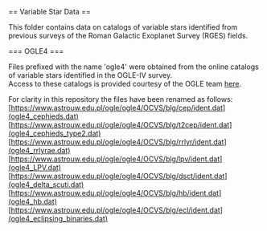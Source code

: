 == Variable Star Data ==

This folder contains data on catalogs of variable stars identified from previous surveys
of the Roman Galactic Exoplanet Survey (RGES) fields.  

=== OGLE4 ===

Files prefixed with the name 'ogle4' were obtained from the online catalogs of 
variable stars identified in the OGLE-IV survey.  
Access to these catalogs is provided courtesy of the OGLE team [here](https://www.astrouw.edu.pl/ogle/ogle4/OCVS/blg/). 

For clarity in this repository the files have been renamed as follows:
[https://www.astrouw.edu.pl/ogle/ogle4/OCVS/blg/cep/ident.dat](ogle4_cephieds.dat)
[https://www.astrouw.edu.pl/ogle/ogle4/OCVS/blg/t2cep/ident.dat](ogle4_cephieds_type2.dat)
[https://www.astrouw.edu.pl/ogle/ogle4/OCVS/blg/rrlyr/ident.dat](ogle4_rrlyrae.dat)
[https://www.astrouw.edu.pl/ogle/ogle4/OCVS/blg/lpv/ident.dat](ogle4_LPV.dat)
[https://www.astrouw.edu.pl/ogle/ogle4/OCVS/blg/dsct/ident.dat](ogle4_delta_scuti.dat)
[https://www.astrouw.edu.pl/ogle/ogle4/OCVS/blg/hb/ident.dat](ogle4_hb.dat)
[https://www.astrouw.edu.pl/ogle/ogle4/OCVS/blg/ecl/ident.dat](ogle4_eclipsing_binaries.dat)

